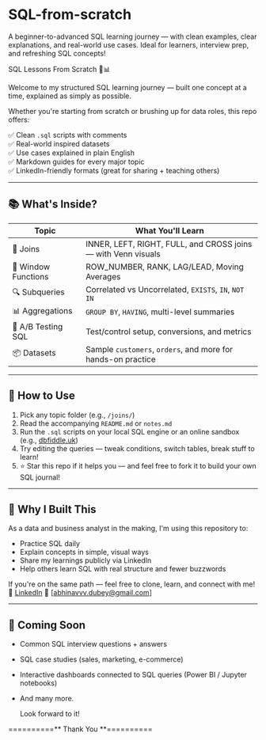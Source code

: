 # SQL-from-scratch
A beginner-to-advanced SQL learning journey — with clean examples, clear explanations, and real-world use cases. Ideal for learners, interview prep, and refreshing SQL concepts!

SQL Lessons From Scratch 🧠📊

Welcome to my structured SQL learning journey — built one concept at a time, explained as simply as possible.

Whether you're starting from scratch or brushing up for data roles, this repo offers:

✅ Clean `.sql` scripts with comments  
✅ Real-world inspired datasets  
✅ Use cases explained in plain English  
✅ Markdown guides for every major topic  
✅ LinkedIn-friendly formats (great for sharing + teaching others)

-----------------------------------------------------------------------------------------------

## 📚 What's Inside?

| Topic               | What You'll Learn                                              |
|---------------------|----------------------------------------------------------------|
| 🧩 Joins            | INNER, LEFT, RIGHT, FULL, and CROSS joins — with Venn visuals |
| 🔁 Window Functions | ROW_NUMBER, RANK, LAG/LEAD, Moving Averages                    |
| 🔍 Subqueries       | Correlated vs Uncorrelated, `EXISTS`, `IN`, `NOT IN`          |
| 📊 Aggregations     | `GROUP BY`, `HAVING`, multi-level summaries                   |
| 🧪 A/B Testing SQL  | Test/control setup, conversions, and metrics                  |
| 📦 Datasets         | Sample `customers`, `orders`, and more for hands-on practice  |

-----------------------------------------------------------------------------------------------

## 🔗 How to Use

1. Pick any topic folder (e.g., `/joins/`)
2. Read the accompanying `README.md` or `notes.md`
3. Run the `.sql` scripts on your local SQL engine or an online sandbox (e.g., [dbfiddle.uk](https://dbfiddle.uk))
4. Try editing the queries — tweak conditions, switch tables, break stuff to learn!
5. ⭐️ Star this repo if it helps you — and feel free to fork it to build your own SQL journal!

-----------------------------------------------------------------------------------------------

## 🧠 Why I Built This

As a data and business analyst in the making, I'm using this repository to:

- Practice SQL daily
- Explain concepts in simple, visual ways
- Share my learnings publicly via LinkedIn
- Help others learn SQL with real structure and fewer buzzwords

If you're on the same path — feel free to clone, learn, and connect with me!  
🔗 [LinkedIn](https://www.linkedin.com/in/abhinav-dubey-b713b2214/)
📩 [abhinavvv.dubey@gmail.com]

-----------------------------------------------------------------------------------------------

## 🚧 Coming Soon

- Common SQL interview questions + answers  
- SQL case studies (sales, marketing, e-commerce)  
- Interactive dashboards connected to SQL queries (Power BI / Jupyter notebooks)
- And many more.

  Look forward to it!


==========** Thank You **==========
